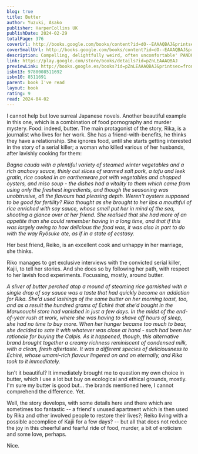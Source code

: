 ```yaml
---  
blog: true  
title: Butter  
author: Yuzuki, Asako  
publisher: HarperCollins UK  
publishDate: 2024-02-29  
totalPage: 376  
coverUrl: http://books.google.com/books/content?id=dO--EAAAQBAJ&printsec=frontcover&img=1&zoom=1&edge=curl&source=gbs_api  
coverSmallUrl: http://books.google.com/books/content?id=dO--EAAAQBAJ&printsec=frontcover&img=1&zoom=5&edge=curl&source=gbs_api  
description: Compelling, delightfully weird, often uncomfortable' PANDORA SYKES 'Unputdownable, breathtakingly original' ERIN KELLY 'Delicious' i-D Magazine 'Luscious ... I devoured this' IMOGEN CRIMP  
link: https://play.google.com/store/books/details?id=pZnLEAAAQBAJ  
previewLink: http://books.google.es/books?id=pZnLEAAAQBAJ&printsec=frontcover&dq=Asako+Yuzuki,+Butter&hl=&as_pt=BOOKS&cd=1&source=gbs_api  
isbn13: 9780008511692  
isbn10: 8511691  
parent: book I've read  
layout: book  
rating: 9  
read: 2024-04-02  
---  
```

  
I cannot help but love surreal Japanese novels.  Another beautiful example in this one, which is a combination of food pornography and murder mystery.  Food: indeed, butter.  The main protagonist of the story, Rika, is a journalist who lives for her work.  She has a friend-with-benefits, he thinks they have a relationship.  She ignores food, until she starts getting interested in the story of a serial killer; a woman who killed various of her husbands, after lavishly cooking for them:  
  
_Bagna cauda with a plentiful variety of steamed winter vegetables and a rich anchovy sauce, thinly cut slices of warmed salt pork, a tofu and leek gratin, rice cooked in an earthenware pot with vegetables and chopped oysters, and miso soup - the dishes had a vitality to them which came from using only the freshest ingredients, and though the seasoning was unobtrusive, all the flavours had pleasing depth. Weren't oysters supposed to be good for fertility? Rika thought as she brought to her lips a mouthful of rice enriched with soy sauce, whose smell put her in mind of the sea, shooting a glance over at her friend. She realised that she had more of an appetite than she could remember having in a long time, and that if this was largely owing to how delicious the food was, it was also in part to do with the way Ryösuke ate, as if in a state of ecstasy._  
  
Her best friend, Reiko, is an excellent cook and unhappy in her marriage, she thinks.  
  
Riko manages to get exclusive interviews with the convicted serial killer, Kajii, to tell her stories. And she does so by following her path, with respect to her lavish food experiments. Focussing, mostly, around butter.  
  
_A sliver of butter perched atop a mound of steaming rice garnished with a single drop of soy sauce was a taste that had quickly become an addiction for Rika. She'd used lashings of the same butter on her morning toast, too, and as a result the hundred grams of Échiré that she'd bought in the Marunouchi store had vanished in just a few days. In the midst of the end-of-year rush at work, where she was having to shave off hours of sleep, she had no time to buy more. When her hunger became too much to bear, she decided to sate it with whatever was close at hand - such had been her rationale for buying the Calpis. As it happened, though, this alternative brand brought together a creamy richness reminiscent of condensed milk, with a clean, fresh aftertaste. It was a different species of deliciousness to Échiré, whose umami-rich flavour lingered on and on eternally, and Rika took to it immediately._  
  
Isn't it beautiful?  It immediately brought me to question my own choice in butter, which I use a lot but buy on ecological and ethical grounds, mostly. I'm sure my butter is good but... the brands mentioned here, I cannot comprehend the difference. Yet.  
  
Well, the story develops, with some details here and there which are sometimes too fantastic -- a friend's unused apartment which is then used by Rika and other involved people to restore their lives?; Reiko living with a possible accomplice of Kajii for a few days? -- but all that does not reduce the joy in this cheerful and fearful ride of food, murder, a bit of eroticism and some love, perhaps.  
  
Nice.